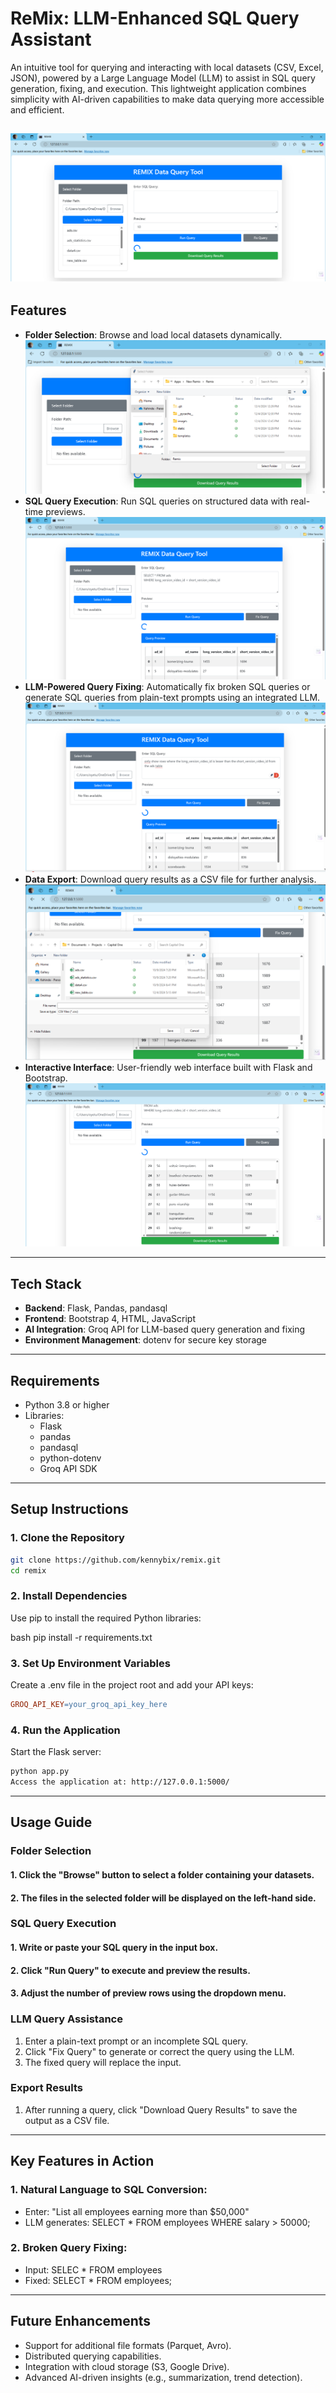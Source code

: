 # ReMix: LLM-Enhanced SQL Query Assistant

An intuitive tool for querying and interacting with local datasets (CSV, Excel, JSON), powered by a Large Language Model (LLM) to assist in SQL query generation, fixing, and execution. This lightweight application combines simplicity with AI-driven capabilities to make data querying more accessible and efficient.

![ReMix App](images/remix-app-1.png)
---

## Features
- **Folder Selection**: Browse and load local datasets dynamically.
![Folder Selection](images/remix-app-1b.png)
- **SQL Query Execution**: Run SQL queries on structured data with real-time previews.
![SQL Query Execution](images/remix-app-2.png)
- **LLM-Powered Query Fixing**: Automatically fix broken SQL queries or generate SQL queries from plain-text prompts using an integrated LLM.
![LLM Fixing](images/remix-app-3.png)
- **Data Export**: Download query results as a CSV file for further analysis.
![Data Export](images/remix-app-5.png)
- **Interactive Interface**: User-friendly web interface built with Flask and Bootstrap.
![Interactive Interface](images/remix-app-4.png)
---

## Tech Stack
- **Backend**: Flask, Pandas, pandasql
- **Frontend**: Bootstrap 4, HTML, JavaScript
- **AI Integration**: Groq API for LLM-based query generation and fixing
- **Environment Management**: dotenv for secure key storage

---

## Requirements
- Python 3.8 or higher
- Libraries:
  - Flask
  - pandas
  - pandasql
  - python-dotenv
  - Groq API SDK

---

## Setup Instructions

### 1. Clone the Repository
```bash
git clone https://github.com/kennybix/remix.git
cd remix
```

### 2. Install Dependencies
Use pip to install the required Python libraries:

bash
pip install -r requirements.txt

### 3. Set Up Environment Variables
Create a .env file in the project root and add your API keys:

```makefile
GROQ_API_KEY=your_groq_api_key_here
```

### 4. Run the Application
Start the Flask server:

```bash
python app.py
Access the application at: http://127.0.0.1:5000/
```
---

## Usage Guide

### Folder Selection
#### 1. Click the "Browse" button to select a folder containing your datasets.
#### 2. The files in the selected folder will be displayed on the left-hand side.

### SQL Query Execution
#### 1. Write or paste your SQL query in the input box.
#### 2. Click "Run Query" to execute and preview the results.
#### 3. Adjust the number of preview rows using the dropdown menu.

### LLM Query Assistance
1. Enter a plain-text prompt or an incomplete SQL query.
2. Click "Fix Query" to generate or correct the query using the LLM.
3. The fixed query will replace the input.

### Export Results
1. After running a query, click "Download Query Results" to save the output as a CSV file.

---

## Key Features in Action
### 1. Natural Language to SQL Conversion:
- Enter: "List all employees earning more than $50,000"
- LLM generates: SELECT * FROM employees WHERE salary > 50000;
### 2. Broken Query Fixing:
- Input: SELEC * FROM employees
- Fixed: SELECT * FROM employees;

---

## Future Enhancements
- Support for additional file formats (Parquet, Avro).
- Distributed querying capabilities.
- Integration with cloud storage (S3, Google Drive).
- Advanced AI-driven insights (e.g., summarization, trend detection).


